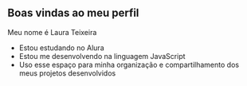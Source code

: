 ## Boas vindas ao meu perfil 

Meu nome é Laura Teixeira

-  Estou estudando no Alura
-  Estou me desenvolvendo na linguagem JavaScript
-  Uso esse espaço para minha organização e compartilhamento dos meus projetos desenvolvidos

## 
